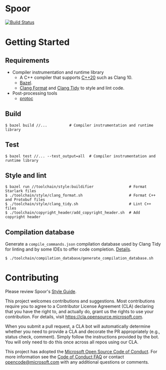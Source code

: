 # Spoor
[![Build Status][build-status-badge]][build-status]

# Getting Started

## Requirements
* Compiler instrumentation and runtime library
  * A C++ compiler that supports [C++20][c++20-compiler] such as Clang 10.
  * [Bazel][bazel].
  * [Clang Format][clang-format] and [Clang Tidy][clang-tidy] to style and lint
    code.
* Post-processing tools
  * [protoc][protoc-installation]

## Build
```
$ bazel build //...          # Compiler instrumentation and runtime library
```

## Test
```
$ bazel test //... --test_output=all  # Compiler instrumentation and runtime library
```

## Style and lint
```
$ bazel run //toolchain/style:buildifier                # Format Starlark files
$ ./toolchain/style/clang_format.sh                     # Format C++ and Protobuf files
$ ./toolchain/style/clang_tidy.sh                       # Lint C++ files
$ ./toolchain/copyright_header/add_copyright_header.sh  # Add copyright header
```

## Compilation database
Generate a `compile_commands.json` compilation database used by Clang Tidy for
linting and by some IDEs to offer code completion.
[Details][compilation-database-readme].

```
$ ./toolchain/compilation_database/generate_compilation_database.sh
```

# Contributing

Please review Spoor's [Style Guide][style-guide].

This project welcomes contributions and suggestions.  Most contributions require
you to agree to a Contributor License Agreement (CLA) declaring that you have
the right to, and actually do, grant us the rights to use your contribution. For
details, visit https://cla.opensource.microsoft.com.

When you submit a pull request, a CLA bot will automatically determine whether
you need to provide a CLA and decorate the PR appropriately (e.g., status check,
comment). Simply follow the instructions provided by the bot. You will only need
to do this once across all repos using our CLA.

This project has adopted the
[Microsoft Open Source Code of Conduct][code-of-conduct]. For more information
see the [Code of Conduct FAQ][code-of-conduct-faq] or contact
[opencode@microsoft.com][opencode-email] with any additional questions or
comments.

[bazel]: https://bazel.build/
[build-status-badge]: https://outlookmobile.visualstudio.com/Github/_apis/build/status/microsoft.spoor
[build-status]: https://outlookmobile.visualstudio.com/Github/_build?definitionId=89
[c++20-compiler]: https://en.cppreference.com/w/cpp/compiler_support
[clang-format]: https://clang.llvm.org/docs/ClangFormat.html
[clang-tidy]: https://clang.llvm.org/extra/clang-tidy/
[code-of-conduct-faq]: https://opensource.microsoft.com/codeofconduct/faq/
[code-of-conduct]: https://opensource.microsoft.com/codeofconduct/
[compilation-database-readme]: toolchain/compilation_database/README.md
[nodejs]: https://nodejs.org/
[opencode-email]: mailto:opencode@microsoft.com
[protoc-installation]: https://grpc.io/docs/protoc-installation/
[style-guide]: STYLE_GUIDE.md
[yarn]: https://classic.yarnpkg.com/
